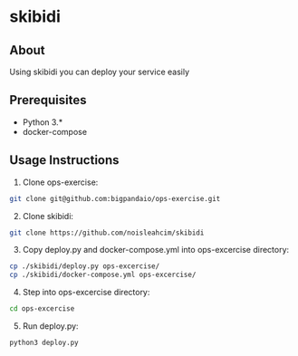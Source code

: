 # skibidi

## About
Using skibidi you can deploy your service easily

## Prerequisites
* Python 3.*
* docker-compose

## Usage Instructions
1. Clone ops-exercise:
```bash
git clone git@github.com:bigpandaio/ops-exercise.git
```
2. Clone skibidi:
```bash
git clone https://github.com/noisleahcim/skibidi
```
3. Copy deploy.py and docker-compose.yml into ops-excercise directory:
```bash
cp ./skibidi/deploy.py ops-excercise/
cp ./skibidi/docker-compose.yml ops-excercise/
```
4. Step into ops-excercise directory:
```bash
cd ops-excercise
```
5. Run deploy.py:
```bash
python3 deploy.py
```
